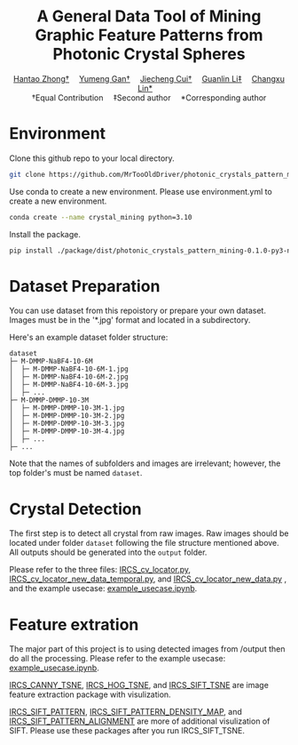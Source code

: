 <h1 align="center">
<strong>A General Data Tool of Mining Graphic Feature Patterns from Photonic Crystal Spheres</strong>
</h1>

<p align="center">
    <a href='https://www.linkedin.com/in/hantao-zhong/' target='_blank'>Hantao Zhong†</a>&emsp;
    <a href='TODO' target='_blank'>Yumeng Gan†</a>&emsp; 
    <a href='TODO' target='_blank'>Jiecheng Cui†</a>&emsp;
    <a href='https://www.linkedin.com/in/guanlin-li/' target='_blank'>Guanlin Li‡</a>&emsp;
    <a href='TODO' target='_blank'>Changxu Lin*</a>&emsp;
    <br>
    †Equal Contribution&emsp; ‡Second author&emsp; *Corresponding author
    <!-- <br>
    Royal College of Art&emsp;University of Edinburgh&emsp;University of Cambridge&emsp;
    University College London -->
</p>





<!-- 
# photonic_crystals_pattern_mining

I will write some todo here as instructions: -->

# Environment

Clone this github repo to your local directory. 

```bash
git clone https://github.com/MrTooOldDriver/photonic_crystals_pattern_mining
```

Use conda to create a new environment. Please use environment.yml to create a new environment. 

```bash
conda create --name crystal_mining python=3.10
```

Install the package. 

```bash
pip install ./package/dist/photonic_crystals_pattern_mining-0.1.0-py3-none-any.whl
```

# Dataset Preparation

You can use dataset from this repoistory or prepare your own dataset. Images must be in the '*.jpg' format and located in a subdirectory. 

Here's an example dataset folder structure: 

```
dataset
├─ M-DMMP-NaBF4-10-6M
│  ├─ M-DMMP-NaBF4-10-6M-1.jpg
│  ├─ M-DMMP-NaBF4-10-6M-2.jpg
│  ├─ M-DMMP-NaBF4-10-6M-3.jpg
│  ├─ ...
├─ M-DMMP-DMMP-10-3M
│  ├─ M-DMMP-DMMP-10-3M-1.jpg
│  ├─ M-DMMP-DMMP-10-3M-2.jpg
│  ├─ M-DMMP-DMMP-10-3M-3.jpg
│  ├─ M-DMMP-DMMP-10-3M-4.jpg
│  ├─ ...
├─ ...
```

Note that the names of subfolders and images are irrelevant; however, the top folder's must be named `dataset`. 

# Crystal Detection

The first step is to detect all crystal from raw images. Raw images should be located under folder `dataset` following the file structure mentioned above. All outputs should be generated into the `output` folder. 

Please refer to the three files: [IRCS_cv_locator.py](./src/IRCS_cv_locator.py), 
[IRCS_cv_locator_new_data_temporal.py](./src/IRCS_cv_locator_new_data_temporal.py), and [IRCS_cv_locator_new_data.py](./src/IRCS_cv_locator_new_data.py) , and the example usecase: [example_usecase.ipynb](./example_usecase.ipynb). 



# Feature extration

The major part of this project is to using detected images from /output then do all the processing. Please refer to the example usecase: [example_usecase.ipynb](./example_usecase.ipynb). 

[IRCS_CANNY_TSNE](./package/photonic_crystals_pattern_mining/IRCS_CANNY_TSNE.py), [IRCS_HOG_TSNE](./package/photonic_crystals_pattern_mining/IRCS_HOG_TSNE.py), and [IRCS_SIFT_TSNE](./package/photonic_crystals_pattern_mining/IRCS_SIFT_TSNE.py) are image feature extraction package with visulization.

[IRCS_SIFT_PATTERN](./package/photonic_crystals_pattern_mining/IRCS_SIFT_PATTERN.py), [IRCS_SIFT_PATTERN_DENSITY_MAP](./package/photonic_crystals_pattern_mining/IRCS_SIFT_PATTERN_DENSITY_MAP.py), and [IRCS_SIFT_PATTERN_ALIGNMENT](./package/photonic_crystals_pattern_mining/IRCS_SIFT_PATTERN_ALIGNMENT.py) are more of additional visulization of SIFT. Please use these packages after you run IRCS_SIFT_TSNE. 



